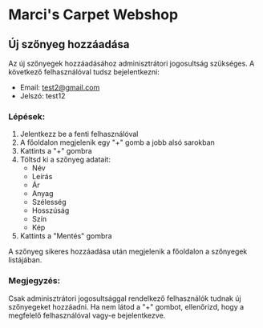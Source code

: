 # Marci's Carpet Webshop

## Új szőnyeg hozzáadása

Az új szőnyegek hozzáadásához adminisztrátori jogosultság szükséges. A következő felhasználóval tudsz bejelentkezni:

- Email: test2@gmail.com
- Jelszó: test12

### Lépések:

1. Jelentkezz be a fenti felhasználóval
2. A főoldalon megjelenik egy "+" gomb a jobb alsó sarokban
3. Kattints a "+" gombra
4. Töltsd ki a szőnyeg adatait:
   - Név
   - Leírás
   - Ár
   - Anyag
   - Szélesség
   - Hosszúság
   - Szín
   - Kép
5. Kattints a "Mentés" gombra

A szőnyeg sikeres hozzáadása után megjelenik a főoldalon a szőnyegek listájában.

### Megjegyzés:
Csak adminisztrátori jogosultsággal rendelkező felhasználók tudnak új szőnyegeket hozzáadni. Ha nem látod a "+" gombot, ellenőrizd, hogy a megfelelő felhasználóval vagy-e bejelentkezve. 